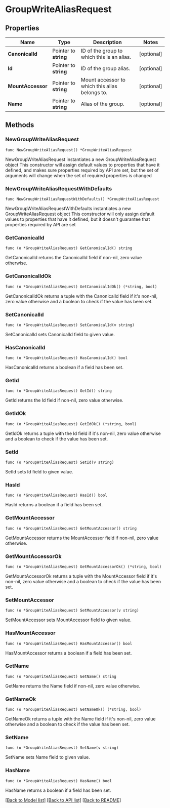 # GroupWriteAliasRequest

## Properties

Name | Type | Description | Notes
------------ | ------------- | ------------- | -------------
**CanonicalId** | Pointer to **string** | ID of the group to which this is an alias. | [optional] 
**Id** | Pointer to **string** | ID of the group alias. | [optional] 
**MountAccessor** | Pointer to **string** | Mount accessor to which this alias belongs to. | [optional] 
**Name** | Pointer to **string** | Alias of the group. | [optional] 

## Methods

### NewGroupWriteAliasRequest

`func NewGroupWriteAliasRequest() *GroupWriteAliasRequest`

NewGroupWriteAliasRequest instantiates a new GroupWriteAliasRequest object
This constructor will assign default values to properties that have it defined,
and makes sure properties required by API are set, but the set of arguments
will change when the set of required properties is changed

### NewGroupWriteAliasRequestWithDefaults

`func NewGroupWriteAliasRequestWithDefaults() *GroupWriteAliasRequest`

NewGroupWriteAliasRequestWithDefaults instantiates a new GroupWriteAliasRequest object
This constructor will only assign default values to properties that have it defined,
but it doesn't guarantee that properties required by API are set

### GetCanonicalId

`func (o *GroupWriteAliasRequest) GetCanonicalId() string`

GetCanonicalId returns the CanonicalId field if non-nil, zero value otherwise.

### GetCanonicalIdOk

`func (o *GroupWriteAliasRequest) GetCanonicalIdOk() (*string, bool)`

GetCanonicalIdOk returns a tuple with the CanonicalId field if it's non-nil, zero value otherwise
and a boolean to check if the value has been set.

### SetCanonicalId

`func (o *GroupWriteAliasRequest) SetCanonicalId(v string)`

SetCanonicalId sets CanonicalId field to given value.

### HasCanonicalId

`func (o *GroupWriteAliasRequest) HasCanonicalId() bool`

HasCanonicalId returns a boolean if a field has been set.

### GetId

`func (o *GroupWriteAliasRequest) GetId() string`

GetId returns the Id field if non-nil, zero value otherwise.

### GetIdOk

`func (o *GroupWriteAliasRequest) GetIdOk() (*string, bool)`

GetIdOk returns a tuple with the Id field if it's non-nil, zero value otherwise
and a boolean to check if the value has been set.

### SetId

`func (o *GroupWriteAliasRequest) SetId(v string)`

SetId sets Id field to given value.

### HasId

`func (o *GroupWriteAliasRequest) HasId() bool`

HasId returns a boolean if a field has been set.

### GetMountAccessor

`func (o *GroupWriteAliasRequest) GetMountAccessor() string`

GetMountAccessor returns the MountAccessor field if non-nil, zero value otherwise.

### GetMountAccessorOk

`func (o *GroupWriteAliasRequest) GetMountAccessorOk() (*string, bool)`

GetMountAccessorOk returns a tuple with the MountAccessor field if it's non-nil, zero value otherwise
and a boolean to check if the value has been set.

### SetMountAccessor

`func (o *GroupWriteAliasRequest) SetMountAccessor(v string)`

SetMountAccessor sets MountAccessor field to given value.

### HasMountAccessor

`func (o *GroupWriteAliasRequest) HasMountAccessor() bool`

HasMountAccessor returns a boolean if a field has been set.

### GetName

`func (o *GroupWriteAliasRequest) GetName() string`

GetName returns the Name field if non-nil, zero value otherwise.

### GetNameOk

`func (o *GroupWriteAliasRequest) GetNameOk() (*string, bool)`

GetNameOk returns a tuple with the Name field if it's non-nil, zero value otherwise
and a boolean to check if the value has been set.

### SetName

`func (o *GroupWriteAliasRequest) SetName(v string)`

SetName sets Name field to given value.

### HasName

`func (o *GroupWriteAliasRequest) HasName() bool`

HasName returns a boolean if a field has been set.


[[Back to Model list]](../README.md#documentation-for-models) [[Back to API list]](../README.md#documentation-for-api-endpoints) [[Back to README]](../README.md)


